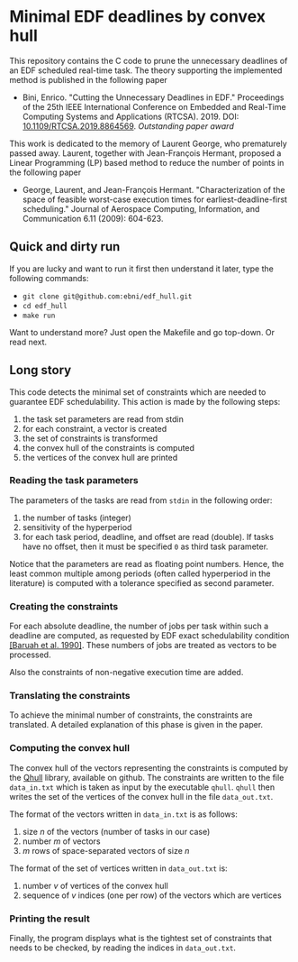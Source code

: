 # Minimal EDF deadlines by convex hull

This repository contains the C code to prune the unnecessary deadlines of an EDF scheduled real-time task. The theory supporting the implemented method is published in the following paper

- Bini, Enrico. "Cutting the Unnecessary Deadlines in EDF." Proceedings of the 25th IEEE International Conference on Embedded and Real-Time Computing Systems and Applications (RTCSA). 2019. DOI: [10.1109/RTCSA.2019.8864569](https://doi.org/10.1109/RTCSA.2019.8864569). *Outstanding paper award*

This work is dedicated to the memory of Laurent George, who prematurely passed away. Laurent, together with Jean-François Hermant, proposed a Linear Programming (LP) based method to reduce the number of points in the following paper

- George, Laurent, and Jean-François Hermant. "Characterization of the space of feasible worst-case execution times for earliest-deadline-first scheduling." Journal of Aerospace Computing, Information, and Communication 6.11 (2009): 604-623.

## Quick and dirty run

If you are lucky and want to run it first then understand it later, type the following commands:

- `git clone git@github.com:ebni/edf_hull.git`
- `cd edf_hull`
- `make run`

Want to understand more? Just open the Makefile and go top-down. Or read next.

## Long story

This code detects the minimal set of constraints which are needed to
guarantee EDF schedulability. This action is made by the following steps:

1. the task set parameters are read from stdin
1. for each constraint, a vector is created
1. the set of constraints is transformed
1. the convex hull of the constraints is computed
1. the vertices of the convex hull are printed

### Reading the task parameters

The parameters of the tasks are read from `stdin` in the following order:

1. the number of tasks (integer)
1. sensitivity of the hyperperiod
1. for each task period, deadline, and offset are read (double). If tasks have no offset, then it must be specified `0` as third task parameter.

Notice that the parameters are read as floating point numbers. Hence,
the least common multiple among periods (often called hyperperiod in
the literature) is computed with a tolerance specified as second parameter.

### Creating the constraints

For each absolute deadline, the number of jobs per task within such a
deadline are computed, as requested by EDF exact schedulability
condition [[Baruah et al. 1990]](https://doi.org/10.1109/REAL.1990.128746). These numbers of jobs are treated as vectors to be processed.

Also the constraints of non-negative execution time are added.

### Translating the constraints

To achieve the minimal number of constraints, the constraints are
translated. A detailed explanation of this phase is given in the paper.

### Computing the convex hull

The convex hull of the vectors representing the constraints is computed by the [Qhull](https://github.com/qhull/qhull) library, available on github. The constraints are written to the file `data_in.txt` which is taken as input by the executable `qhull`. `qhull` then writes the set of the vertices of the convex hull in the file `data_out.txt`.

The format of the vectors written in `data_in.txt` is as follows:

1. size _n_ of the vectors (number of tasks in our case)
1. number _m_ of vectors
1. _m_ rows of space-separated vectors of size _n_

The format of the set of vertices written in `data_out.txt` is:

1. number _v_ of vertices of the convex hull
1. sequence of _v_ indices (one per row) of the vectors which are vertices

### Printing the result

Finally, the program displays what is the tightest set of constraints that needs to be checked, by reading the indices in `data_out.txt`.
